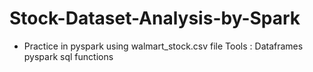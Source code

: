 # Stock-Dataset-Analysis-by-Spark

 * Practice in pyspark 
 using walmart_stock.csv file
Tools :
Dataframes 
 pyspark sql functions
 
